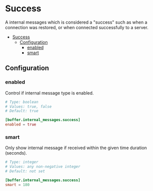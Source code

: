 # Success

A internal messages which is considered a "success" such as when a connection was restored, or when connected successfully to a server.

- [Success](#success)
  - [Configuration](#configuration)
    - [enabled](#enabled)
    - [smart](#smart)

## Configuration

### enabled

Control if internal message type is enabled.

```toml
# Type: boolean
# Values: true, false
# Default: true

[buffer.internal_messages.success]
enabled = true
```

### smart

Only show internal message if received within the given time duration (seconds).

```toml
# Type: integer
# Values: any non-negative integer
# Default: not set

[buffer.internal_messages.success]
smart = 180
```
